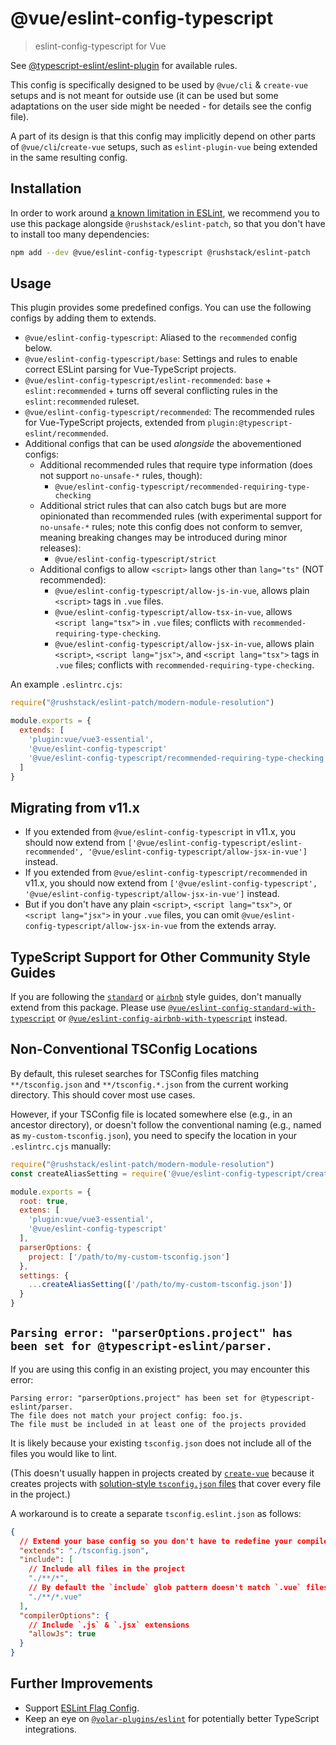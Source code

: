 # @vue/eslint-config-typescript

> eslint-config-typescript for Vue

See [@typescript-eslint/eslint-plugin](https://typescript-eslint.io/rules/) for available rules.

This config is specifically designed to be used by `@vue/cli` & `create-vue` setups
and is not meant for outside use (it can be used but some adaptations
on the user side might be needed - for details see the config file).

A part of its design is that this config may implicitly depend on
other parts of `@vue/cli`/`create-vue` setups, such as `eslint-plugin-vue` being
extended in the same resulting config.

## Installation

In order to work around [a known limitation in ESLint](https://github.com/eslint/eslint/issues/3458), we recommend you to use this package alongside `@rushstack/eslint-patch`, so that you don't have to install too many dependencies:

```sh
npm add --dev @vue/eslint-config-typescript @rushstack/eslint-patch
```

## Usage

This plugin provides some predefined configs. You can use the following configs by adding them to extends.

- `@vue/eslint-config-typescript`: Aliased to the `recommended` config below.
- `@vue/eslint-config-typescript/base`: Settings and rules to enable correct ESLint parsing for Vue-TypeScript projects.
- `@vue/eslint-config-typescript/eslint-recommended`: `base` + `eslint:recommended` + turns off several conflicting rules in the `eslint:recommended` ruleset.
- `@vue/eslint-config-typescript/recommended`: The recommended rules for Vue-TypeScript projects, extended from `plugin:@typescript-eslint/recommended`.
- Additional configs that can be used *alongside* the abovementioned configs:
  - Additional recommended rules that require type information (does not support `no-unsafe-*` rules, though):
    - `@vue/eslint-config-typescript/recommended-requiring-type-checking`
  - Additional strict rules that can also catch bugs but are more opinionated than recommended rules (with experimental support for `no-unsafe-*` rules; note this config does not conform to semver, meaning breaking changes may be introduced during minor releases):
    - `@vue/eslint-config-typescript/strict`
  - Additional configs to allow `<script>` langs other than `lang="ts"` (NOT recommended):
    - `@vue/eslint-config-typescript/allow-js-in-vue`, allows plain `<script>` tags in `.vue` files.
    - `@vue/eslint-config-typescript/allow-tsx-in-vue`, allows `<script lang="tsx">` in `.vue` files; conflicts with `recommended-requiring-type-checking`.
    - `@vue/eslint-config-typescript/allow-jsx-in-vue`, allows plain `<script>`, `<script lang="jsx">`, and `<script lang="tsx">` tags in `.vue` files; conflicts with `recommended-requiring-type-checking`.

An example `.eslintrc.cjs`:

```js
require("@rushstack/eslint-patch/modern-module-resolution")

module.exports = {
  extends: [
    'plugin:vue/vue3-essential',
    '@vue/eslint-config-typescript'
    '@vue/eslint-config-typescript/recommended-requiring-type-checking'
  ]
}
```

## Migrating from v11.x

- If you extended from `@vue/eslint-config-typescript` in v11.x, you should now extend from `['@vue/eslint-config-typescript/eslint-recommended', '@vue/eslint-config-typescript/allow-jsx-in-vue']` instead.
- If you extended from `@vue/eslint-config-typescript/recommended` in v11.x, you should now extend from `['@vue/eslint-config-typescript', '@vue/eslint-config-typescript/allow-jsx-in-vue']` instead.
- But if you don't have any plain `<script>`, `<script lang="tsx">`, or `<script lang="jsx">` in your `.vue` files, you can omit `@vue/eslint-config-typescript/allow-jsx-in-vue` from the extends array.

## TypeScript Support for Other Community Style Guides

If you are following the [`standard`](https://standardjs.com/) or [`airbnb`](https://github.com/airbnb/javascript/) style guides, don't manually extend from this package. Please use [`@vue/eslint-config-standard-with-typescript`](https://www.npmjs.com/package/@vue/eslint-config-standard-with-typescript) or [`@vue/eslint-config-airbnb-with-typescript`](https://www.npmjs.com/package/@vue/eslint-config-airbnb-with-typescript) instead.

## Non-Conventional TSConfig Locations

By default, this ruleset searches for TSConfig files matching `**/tsconfig.json` and `**/tsconfig.*.json` from the current working directory.
This should cover most use cases.

However, if your TSConfig file is located somewhere else (e.g., in an ancestor directory), or doesn't follow the conventional naming (e.g., named as `my-custom-tsconfig.json`), you need to specify the location in your `.eslintrc.cjs` manually:

```js
require("@rushstack/eslint-patch/modern-module-resolution")
const createAliasSetting = require('@vue/eslint-config-typescript/createAliasSetting')

module.exports = {
  root: true,
  extens: [
    'plugin:vue/vue3-essential',
    '@vue/eslint-config-typescript'
  ],
  parserOptions: {
    project: ['/path/to/my-custom-tsconfig.json']
  },
  settings: {
    ...createAliasSetting(['/path/to/my-custom-tsconfig.json'])
  }
}
```

## `Parsing error: "parserOptions.project" has been set for @typescript-eslint/parser.`

If you are using this config in an existing project, you may encounter this error:

```text
Parsing error: "parserOptions.project" has been set for @typescript-eslint/parser.
The file does not match your project config: foo.js.
The file must be included in at least one of the projects provided
```

It is likely because your existing `tsconfig.json` does not include all of the files you would like to lint.

(This doesn't usually happen in projects created by [`create-vue`](https://github.com/vuejs/create-vue) because it creates projects with [solution-style `tsconfig.json` files](https://www.typescriptlang.org/docs/handbook/release-notes/typescript-3-9.html#support-for-solution-style-tsconfigjson-files) that cover every file in the project.)

A workaround is to create a separate `tsconfig.eslint.json` as follows:

```json
{
  // Extend your base config so you don't have to redefine your compilerOptions
  "extends": "./tsconfig.json",
  "include": [
    // Include all files in the project
    "./**/*",
    // By default the `include` glob pattern doesn't match `.vue` files, so we add it explicitly
    "./**/*.vue"
  ],
  "compilerOptions": {
    // Include `.js` & `.jsx` extensions
    "allowJs": true
  }
}
```

## Further Improvements

- Support [ESLint Flag Config](https://eslint.org/docs/latest/user-guide/configuring/configuration-files-new).
- Keep an eye on [`@volar-plugins/eslint`](https://github.com/johnsoncodehk/volar/discussions/2204) for potentially better TypeScript integrations.

